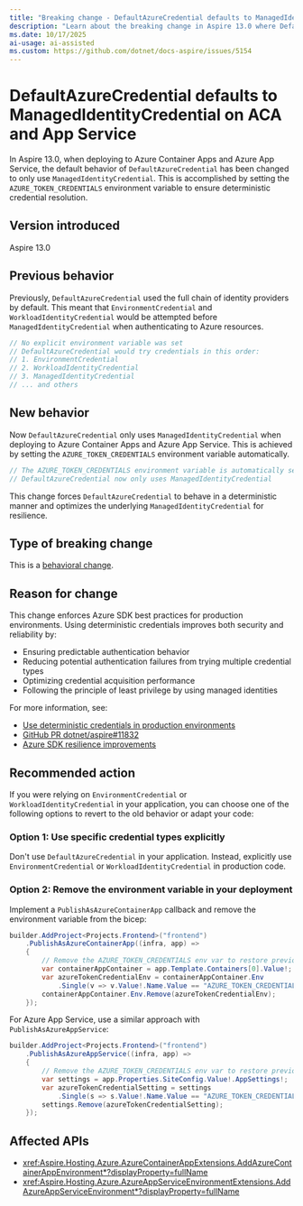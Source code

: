 ```yaml
---
title: "Breaking change - DefaultAzureCredential defaults to ManagedIdentityCredential on ACA and App Service"
description: "Learn about the breaking change in Aspire 13.0 where DefaultAzureCredential behavior is changed to only use ManagedIdentityCredential when deploying to Azure Container Apps and Azure App Service."
ms.date: 10/17/2025
ai-usage: ai-assisted
ms.custom: https://github.com/dotnet/docs-aspire/issues/5154
---
```


# DefaultAzureCredential defaults to ManagedIdentityCredential on ACA and App Service

In Aspire 13.0, when deploying to Azure Container Apps and Azure App Service, the default behavior of `DefaultAzureCredential` has been changed to only use `ManagedIdentityCredential`. This is accomplished by setting the `AZURE_TOKEN_CREDENTIALS` environment variable to ensure deterministic credential resolution.

## Version introduced

Aspire 13.0

## Previous behavior

Previously, `DefaultAzureCredential` used the full chain of identity providers by default. This meant that `EnvironmentCredential` and `WorkloadIdentityCredential` would be attempted before `ManagedIdentityCredential` when authenticating to Azure resources.

```csharp
// No explicit environment variable was set
// DefaultAzureCredential would try credentials in this order:
// 1. EnvironmentCredential
// 2. WorkloadIdentityCredential
// 3. ManagedIdentityCredential
// ... and others
```

## New behavior

Now `DefaultAzureCredential` only uses `ManagedIdentityCredential` when deploying to Azure Container Apps and Azure App Service. This is achieved by setting the `AZURE_TOKEN_CREDENTIALS` environment variable automatically.

```csharp
// The AZURE_TOKEN_CREDENTIALS environment variable is automatically set
// DefaultAzureCredential now only uses ManagedIdentityCredential
```

This change forces `DefaultAzureCredential` to behave in a deterministic manner and optimizes the underlying `ManagedIdentityCredential` for resilience.

## Type of breaking change

This is a [behavioral change](../categories.md#behavioral-change).

## Reason for change

This change enforces Azure SDK best practices for production environments. Using deterministic credentials improves both security and reliability by:

- Ensuring predictable authentication behavior
- Reducing potential authentication failures from trying multiple credential types
- Optimizing credential acquisition performance
- Following the principle of least privilege by using managed identities

For more information, see:

- [Use deterministic credentials in production environments](https://learn.microsoft.com/dotnet/azure/sdk/authentication/best-practices?tabs=aspdotnet#use-deterministic-credentials-in-production-environments)
- [GitHub PR dotnet/aspire#11832](https://github.com/dotnet/aspire/pull/11832)
- [Azure SDK resilience improvements](https://github.com/Azure/azure-sdk-for-net/pull/52545)

## Recommended action

If you were relying on `EnvironmentCredential` or `WorkloadIdentityCredential` in your application, you can choose one of the following options to revert to the old behavior or adapt your code:

### Option 1: Use specific credential types explicitly

Don't use `DefaultAzureCredential` in your application. Instead, explicitly use `EnvironmentCredential` or `WorkloadIdentityCredential` in production code.

### Option 2: Remove the environment variable in your deployment

Implement a `PublishAsAzureContainerApp` callback and remove the environment variable from the bicep:

```csharp
builder.AddProject<Projects.Frontend>("frontend")
    .PublishAsAzureContainerApp((infra, app) =>
    {
        // Remove the AZURE_TOKEN_CREDENTIALS env var to restore previous behavior
        var containerAppContainer = app.Template.Containers[0].Value!;
        var azureTokenCredentialEnv = containerAppContainer.Env
            .Single(v => v.Value!.Name.Value == "AZURE_TOKEN_CREDENTIALS");
        containerAppContainer.Env.Remove(azureTokenCredentialEnv);
    });
```

For Azure App Service, use a similar approach with `PublishAsAzureAppService`:

```csharp
builder.AddProject<Projects.Frontend>("frontend")
    .PublishAsAzureAppService((infra, app) =>
    {
        // Remove the AZURE_TOKEN_CREDENTIALS env var to restore previous behavior
        var settings = app.Properties.SiteConfig.Value!.AppSettings!;
        var azureTokenCredentialSetting = settings
            .Single(s => s.Value!.Name.Value == "AZURE_TOKEN_CREDENTIALS");
        settings.Remove(azureTokenCredentialSetting);
    });
```

## Affected APIs

- <xref:Aspire.Hosting.Azure.AzureContainerAppExtensions.AddAzureContainerAppEnvironment*?displayProperty=fullName>
- <xref:Aspire.Hosting.Azure.AzureAppServiceEnvironmentExtensions.AddAzureAppServiceEnvironment*?displayProperty=fullName>
